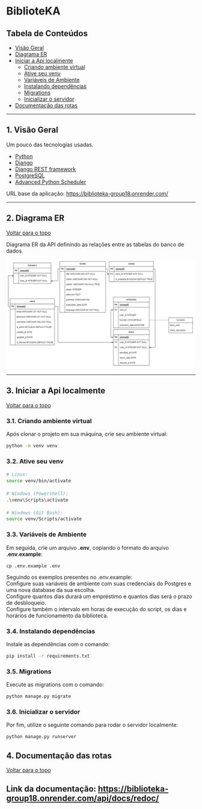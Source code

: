 # BiblioteKA

## Tabela de Conteúdos

- [Visão Geral](#1-visão-geral)
- [Diagrama ER](#2-diagrama-er)
- [Iniciar a Api localmente](#3-início-rápido)
    - [Criando ambiente virtual](#31-criando-ambiente-virtual)
    - [Ative seu venv](#32-ative-seu-venv)
    - [Variáveis de Ambiente](#33-variáveis-de-ambiente)
    - [Instalando dependências](#34-instalando-dependências)
    - [Migrations](#35-migrations)
    - [Inicializar o servidor](#36-inicializar-o-servidor)
- [Documentação das rotas](#4-documentação-das-rotas)

---

## 1. Visão Geral

Um pouco das tecnologias usadas.

- [Python](https://www.python.org/)
- [Django](https://www.djangoproject.com/)
- [Django REST framework](https://www.django-rest-framework.org/)
- [PostgreSQL](https://www.postgresql.org/)
- [Advanced Python Scheduler](https://apscheduler.readthedocs.io/en/3.x/)

URL base da aplicação:
https://biblioteka-group18.onrender.com/

---

## 2. Diagrama ER
[ Voltar para o topo ](#tabela-de-conteúdos)


Diagrama ER da API definindo as relações entre as tabelas do banco de dados.

![DER](diagram.png)

---

## 3. Iniciar a Api localmente
[ Voltar para o topo ](#tabela-de-conteúdos)


### 3.1. Criando ambiente virtual

Após clonar o projeto em sua máquina, crie seu ambiente virtual:

```bash
python -m venv venv
```

### 3.2. Ative seu venv

```bash
# Linux:
source venv/bin/activate

# Windows (Powershell):
.\venv\Scripts\activate

# Windows (Git Bash):
source venv/Scripts/activate
```

### 3.3. Variáveis de Ambiente

Em seguida, crie um arquivo **.env**, copiando o formato do arquivo **.env.example**:
```
cp .env.example .env
```
Seguindo os exemplos presentes no .env.example:</br>
Configure suas variáveis de ambiente com suas credenciais do Postgres e uma nova database da sua escolha.</br>
Configure quantos dias durará um empréstimo e quantos dias será o prazo de desbloqueio.</br>
Configure também o intervalo em horas de execução do script, os dias e horários de funcionamento da biblioteca.


### 3.4. Instalando dependências 

Instale as dependências com o comando:

```bash
pip install -r requirements.txt
```

### 3.5. Migrations 

Execute as migrations com o comando:

```bash
python manage.py migrate
```

### 3.6. Inicializar o servidor 

Por fim, utilize o seguinte comando para rodar o servidor localmente:

```bash
python manage.py runserver
```

## 4. Documentação das rotas
[ Voltar para o topo ](#tabela-de-conteúdos)

Link da documentação: 
https://biblioteka-group18.onrender.com/api/docs/redoc/
---
